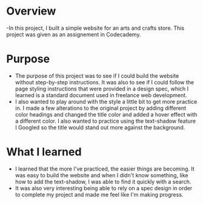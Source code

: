 # Overview
-In this project, I built a simple website for an arts and crafts store. This project was given as an assignement in Codecademy.

# Purpose
- The purpose of this project was to see if I could build the website without step-by-step instructions. It was also to see if I could follow the page styling instructions that were provided in a design spec, which I learned is a standard document used in freelance web development.
- I also wanted to play around with the style a little bit to get more practice in. I made a few alterations to the original project by adding different color headings and changed the title color and added a hover effect with a different color. I also wanted to practice using the text-shadow feature I Googled so the title would stand out more against the background.

# What I learned
- I learned that the more I've practiced, the easier things are becoming. It was easy to build the website and when I didn't know something, like how to add the text-shadow, I was able to find it quickly with a search.
- It was also very interesting being able to rely on a spec design in order to complete my project and made me feel like I'm making progress.